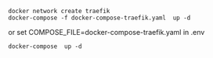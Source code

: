 

```
docker network create traefik
docker-compose -f docker-compose-traefik.yaml  up -d
```

or set COMPOSE_FILE=docker-compose-traefik.yaml in .env
```
docker-compose  up -d
```
